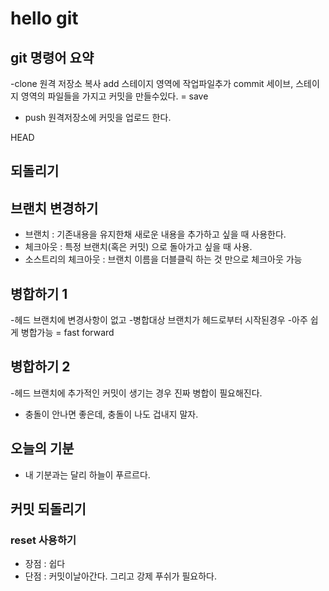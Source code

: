 # hello git

## git 명령어 요약

-clone 원격 저장소 복사
add 스테이지 영역에 작업파일추가
commit 세이브, 스테이지 영역의 파일들을 가지고 커밋을 만들수있다. = save
- push 원격저장소에 커밋을 업로드 한다.

 HEAD
## 되돌리기

## 브랜치 변경하기

- 브랜치 : 기존내용을 유지한채 새로운 내용을 추가하고 싶을 때 사용한다.
- 체크아웃 : 특정 브랜치(혹은 커밋) 으로 돌아가고 싶을 때 사용.
- 소스트리의 체크아웃 : 브랜치 이름을 더블클릭 하는 것 만으로 체크아웃 가능


## 병합하기 1

-헤드 브랜치에 변경사항이 없고
-병합대상 브랜치가 헤드로부터 시작된경우
-아주 쉽게 병합가능 = fast forward

## 병합하기 2
-헤드 브랜치에 추가적인 커밋이 생기는 경우 진짜 병합이 필요해진다.
- 충돌이 안나면 좋은데, 충돌이 나도 겁내지 말자.

## 오늘의 기분

- 내 기분과는 달리 하늘이 푸르르다.

## 커밋 되돌리기

### reset 사용하기
- 장점 : 쉽다
- 단점 : 커밋이날아간다. 그리고 강제 푸쉬가 필요하다.